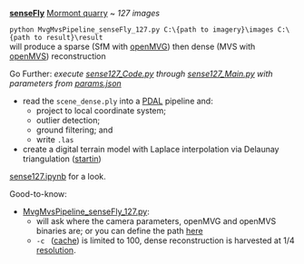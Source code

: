 **[senseFly](https://www.sensefly.com/)** [Mormont quarry](https://www.sensefly.com/education/datasets/?dataset=1418) ~ *127 images*

`python MvgMvsPipeline_senseFly_127.py C:\{path to imagery}\images C:\{path to result}\result`  
will produce a sparse (SfM with [openMVG](https://github.com/openMVG/openMVG)) then dense (MVS with [openMVS](https://github.com/cdcseacave/openMVS)) reconstruction

Go Further:  *execute [sense127_Code.py](https://github.com/AdrianKriger/aerialPhotogrammetry101/blob/main/SenseMor_127/sense127_Code.py) through [sense127_Main.py](https://github.com/AdrianKriger/aerialPhotogrammetry101/blob/main/SenseMor_127/sense127_Main.py) with parameters from [params.json](https://github.com/AdrianKriger/aerialPhotogrammetry101/blob/main/SenseMor_127/params.json)*
- read the `scene_dense.ply` into a [PDAL](https://pdal.io/index.html#) pipeline and:
     - project to local coordinate system;
     - outlier detection;
     - ground filtering; and 
     - write `.las`
- create a digital terrain model with Laplace interpolation via Delaunay triangulation ([startin](https://github.com/hugoledoux/startinpy/))

 [sense127.ipynb](https://github.com/AdrianKriger/aerialPhotogrammetry101/blob/main/SenseMor_127/sense127.ipynb) for a look.

Good-to-know:
- [MvgMvsPipeline_senseFly_127.py](https://github.com/AdrianKriger/aerialPhotogrammetry101/blob/main/SenseMor_127/MvgMvsPipeline_senseFly_127.py):
    - will ask where the camera parameters, openMVG and openMVS binaries are; or you can define the path [here](https://github.com/AdrianKriger/aerialPhotogrammetry101/blob/main/SenseMor_127/MvgMvsPipeline_senseFly_127.py#L115-L121)
    - `-c ` ([cache](https://github.com/AdrianKriger/aerialPhotogrammetry101/blob/main/SenseMor_127/MvgMvsPipeline_senseFly_127.py#L216)) is limited to 100, dense reconstruction is harvested at 1/4 [resolution](https://github.com/AdrianKriger/aerialPhotogrammetry101/blob/main/SenseMor_127/MvgMvsPipeline_senseFly_127.py#L251).
